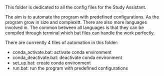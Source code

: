 This folder is dedicated to all the config files for the Study Assistant.

The aim is to automate the program with predefined configurations. As the
program grow in size and complexitt. There are also more languages involved in.
The common between all languages is that they can be compiled through terminal
which bat files can handle the work perfectly.

There are currrently 4 files of automation in this folder:
- conda_activate.bat: activate conda environment
- conda_deactivate.bat: deactivate conda environment
- set_up.bat: create conda environment
- run.bat: run the program with predefined configurations
